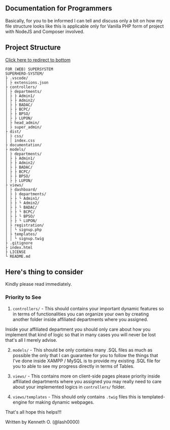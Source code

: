 ## Documentation for Programmers

Basically, for you to be informed I can tell and discuss only a bit on how my file structure looks like
this is applicable only for Vanilla PHP form of project with NodeJS and Composer involved.

## Project Structure
[Click here to redirect to bottom](#heres-thing-to-consider)

```term
FOR (WEB) SUPERSYSTEM
SUPERHERO-SYSTEM/
├ .vscode/
│ ├ extensions.json
├ controllers/
│ ├ departments/
│ ├ ├ Admin1/
│ ├ ├ Admin2/
│ ├ ├ BADAC/
│ ├ ├ BCPC/
│ ├ ├ BPSO/
│ ├ ├ LUPON/
│ ├ head_admin/
│ ├ super_admin/
├ dist/
│ ├ css/
│ │ index.css
├ documentation/
├ models/
│ ├ departments/
│ ├ ├ Admin1/
│ ├ ├ Admin2/
│ ├ ├ BADAC/
│ ├ ├ BCPC/
│ ├ ├ BPSO/
│ ├ ├ LUPON/
├ views/
│ ├ dashboard/
│ ├ ├ departments/
│ ├ ├ └ Admin1/
│ ├ ├ └ Admin2/
│ ├ ├ └ BADAC/
│ ├ ├ └ BCPC/
│ ├ ├ └ BPSO/
│ ├ ├ └ LUPON/
│ ├ registration/
│ │ └ signup.php
│ ├ templates/
│ │ └ signup.twig
├ .gitignore
├ index.html
├ LICENSE
└ README.md
```

## Here's thing to consider

Kindly please read immediately.

### Priority to See
1. `controllers/` - This should contains your important dynamic features so in terms of functionalities you can organize your own by creating another folder inside affiliated departments where you assigned.

Inside your affiliated department you should only care about how you implement that kind of logic so that in many cases you will never be lost that's all I merely advise.

2. `models/` - This should be only contains many .SQL files as much as possible the only that I can guarantee for you to follow the things that I've done inside XAMPP / MySQL is to provide my existing .SQL file for you to able to see my progress directly in terms of Tables.

3. `views/` - This contains more on client-side pages please priority inside affiliated departments where you assigned you may really need to care about your implemented logics in `controllers/` folder.

4. `views/templates` - This should only contains `.twig` files this is templated-engine for making dynamic webpages.

That's all hope this helps!!!

Written by Kenneth O. (@lash0000)